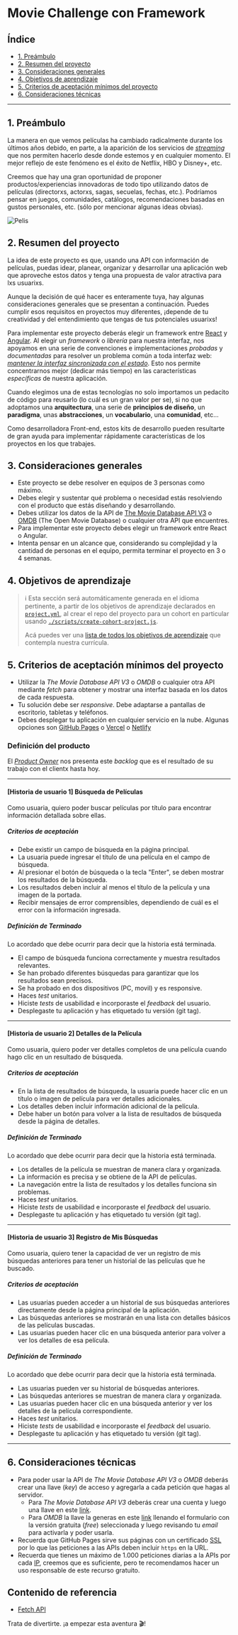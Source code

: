 # Movie Challenge con Framework

## Índice

- [1. Preámbulo](#1-preambulo)
- [2. Resumen del proyecto](#2-resumen-del-proyecto)
- [3. Consideraciones generales](#3-consideraciones-generales)
- [4. Objetivos de aprendizaje](#4-objetivos-de-aprendizaje)
- [5. Criterios de aceptación mínimos del proyecto](#5-criterios-de-aceptación-mínimos-del-proyecto)
- [6. Consideraciones técnicas](#6-consideraciones-tecnicas)

---

## 1. Preámbulo

La manera en que vemos películas ha cambiado radicalmente durante los últimos
años debido, en parte, a la aparición de los servicios de
[_streaming_](https://es.wikipedia.org/wiki/Streaming) que nos permiten hacerlo
desde donde estemos y en cualquier momento. El mejor reflejo de este fenómeno es
el éxito de Netflix, HBO y Disney+, etc.

Creemos que hay una gran oportunidad de proponer productos/experiencias
innovadoras de todo tipo utilizando datos de películas (directorxs, actorxs,
sagas, secuelas, fechas, etc.). Podríamos pensar en juegos, comunidades,
catálogos, recomendaciones basadas en gustos personales, etc. (sólo por
mencionar algunas ideas obvias).

![Pelis](https://live.staticflickr.com/117/257368762_38bf6fcf9f_h.jpg)

## 2. Resumen del proyecto

La idea de este proyecto es que, usando una API con información de películas,
puedas idear, planear, organizar y desarrollar una aplicación web que aproveche
estos datos y tenga una propuesta de valor atractiva para lxs usuarixs.

Aunque la decisión de qué hacer es enteramente tuya, hay algunas consideraciones
generales que se presentan a continuación. Puedes cumplir esos requisitos en
proyectos muy diferentes, ¡depende de tu creatividad y del entendimiento que
tengas de tus potenciales usuarixs!

Para implementar este proyecto deberás elegir un framework entre
[React](https://reactjs.org/) y [Angular](https://angular.io/).
Al elegir un _framework_ o _librería_ para nuestra interfaz, nos apoyamos en una
serie de convenciones e implementaciones _probadas_ y _documentadas_ para
resolver un problema común a toda interfaz web:
[_mantener la interfaz sincronizada con el estado_](https://medium.com/dailyjs/the-deepest-reason-why-modern-javascript-frameworks-exist-933b86ebc445).
Esto nos permite concentrarnos mejor (dedicar más tiempo) en las
características _específicas_ de nuestra aplicación.

Cuando elegimos una de estas tecnologías no solo importamos un pedacito de
código para reusarlo (lo cuál es un gran valor per se), si no que adoptamos una
**arquitectura**, una serie de **principios de diseño**, un **paradigma**, unas
**abstracciones**, un **vocabulario**, una **comunidad**, etc...

Como desarrolladora Front-end, estos kits de desarrollo pueden resultarte
de gran ayuda para implementar rápidamente características de los proyectos en
los que trabajes.

## 3. Consideraciones generales

- Este proyecto se debe resolver en equipos de 3 personas como máximo.
- Debes elegir y sustentar qué problema o necesidad estás resolviendo con el
  producto que estás diseñando y desarrollando.
- Debes utilizar los datos de la API de
  [The Movie Database API V3](https://developers.themoviedb.org/3/getting-started/introduction)
  o
  [OMDB](http://www.omdbapi.com/) (The Open Movie Database)
  o cualquier otra API que encuentres.
- Para implementar este proyecto debes elegir un framework entre React o Angular.
- Intenta pensar en un alcance que, considerando su complejidad y la cantidad de
  personas en el equipo, permita terminar el proyecto en 3 o 4 semanas.

## 4. Objetivos de aprendizaje

> ℹ️ Esta sección será automáticamente generada en el idioma pertinente, a partir
> de los objetivos de aprendizaje declarados en [`project.yml`](./project.yml),
> al crear el repo del proyecto para un cohort en particular usando
> [`./scripts/create-cohort-project.js`](../../scripts#create-cohort-project-coaches).
>
> Acá puedes ver una [lista de todos los objetivos de aprendizaje](../../learning-objectives/data.yml)
> que contempla nuestra currícula.

## 5. Criterios de aceptación mínimos del proyecto

- Utilizar la _The Movie Database API V3_ o _OMDB_ o cualquier otra API
  mediante _fetch_ para obtener y mostrar una interfaz basada en los datos
  de cada respuesta.
- Tu solución debe ser _responsive_. Debe adaptarse a pantallas de escritorio,
  tabletas y teléfonos.
- Debes desplegar tu aplicación en cualquier servicio en la nube.
  Algunas opciones son [GitHub Pages](https://pages.github.com/)
  o [Vercel](https://vercel.com/)
  o [Netlify](https://www.netlify.com/)

### Definición del producto

El [_Product Owner_](https://www.youtube.com/watch?v=r2hU7MVIzxs&t=202s)
nos presenta este _backlog_ que es el resultado de su trabajo con el clientx
hasta hoy.

---

#### [Historia de usuario 1] Búsqueda de Películas

Como usuaria, quiero poder buscar películas por título para encontrar información detallada sobre ellas.

##### Criterios de aceptación

- Debe existir un campo de búsqueda en la página principal.
- La usuaria puede ingresar el título de una película en el campo de búsqueda.
- Al presionar el botón de búsqueda o la tecla "Enter", se deben mostrar los resultados de la búsqueda.
- Los resultados deben incluir al menos el título de la película y una imagen de la portada.
- Recibir mensajes de error comprensibles,
dependiendo de cuál es el error con la
información ingresada.

##### Definición de Terminado

Lo acordado que debe ocurrir para decir que la historia está terminada.

- El campo de búsqueda funciona correctamente y muestra resultados relevantes.
- Se han probado diferentes búsquedas para garantizar que los resultados sean precisos.
- Se ha probado en dos dispositivos (PC, movil) y es responsive.
- Haces _test_ unitarios.
- Hiciste _tests_ de usabilidad e incorporaste el _feedback_ del usuario.
- Desplegaste tu aplicación y has etiquetado tu versión (git tag).

---

#### [Historia de usuario 2] Detalles de la Película

Como usuaria, quiero poder ver detalles completos de una película cuando hago clic en un resultado de búsqueda.

##### Criterios de aceptación

- En la lista de resultados de búsqueda, la usuaria puede hacer clic en un título o imagen de película para ver detalles adicionales.
- Los detalles deben incluir información adicional de la película.
- Debe haber un botón para volver a la lista de resultados de búsqueda desde la página de detalles.

##### Definición de Terminado

Lo acordado que debe ocurrir para decir que la historia está terminada.

- Los detalles de la película se muestran de manera clara y organizada.
- La información es precisa y se obtiene de la API de películas.
- La navegación entre la lista de resultados y los detalles funciona sin problemas.
- Haces _test_ unitarios.
- Hiciste _tests_ de usabilidad e incorporaste el _feedback_ del usuario.
- Desplegaste tu aplicación y has etiquetado tu versión (git tag).

---

#### [Historia de usuario 3] Registro de Mis Búsquedas

Como usuaria, quiero tener la capacidad de ver un registro de mis búsquedas anteriores para tener un historial de las películas que he buscado.

##### Criterios de aceptación

- Las usuarias pueden acceder a un historial de sus búsquedas anteriores directamente desde la página principal de la aplicación.
- Las búsquedas anteriores se mostrarán en una lista con detalles básicos de las películas buscadas.
- Las usuarias pueden hacer clic en una búsqueda anterior para volver a ver los detalles de esa película.

##### Definición de Terminado

Lo acordado que debe ocurrir para decir que la historia está terminada.

- Las usuarias pueden ver su historial de búsquedas anteriores.
- Las búsquedas anteriores se muestran de manera clara y organizada.
- Las usuarias pueden hacer clic en una búsqueda anterior y ver los detalles de la película correspondiente.
- Haces _test_ unitarios.
- Hiciste _tests_ de usabilidad e incorporaste el _feedback_ del usuario.
- Desplegaste tu aplicación y has etiquetado tu versión (git tag).

---

## 6. Consideraciones técnicas

- Para poder usar la API de _The Movie Database API V3_ o _OMDB_ deberás crear
  una llave (_key_) de acceso y agregarla a cada petición que hagas al servidor.
  - Para _The Movie Database API V3_ deberás crear una cuenta y luego una
    llave en este [link](https://www.themoviedb.org/settings/api).
  - Para _OMDB_ la llave la generas en este
  [link](http://www.omdbapi.com/apikey.aspx) llenando el formulario con la
  versión gratuita (_free_) seleccionada y luego revisando tu _email_ para
  activarla y poder usarla.
- Recuerda que GitHub Pages sirve sus páginas con un certificado
  [SSL](https://es.wikipedia.org/wiki/Seguridad_de_la_capa_de_transporte) por lo
  que las peticiones a las APIs deben incluir `https` en la URL.
- Recuerda que tienes un máximo de 1.000 peticiones diarias a la APIs por cada
  [IP](https://es.wikipedia.org/wiki/Direcci%C3%B3n_IP), creemos que es
  suficiente, pero te recomendamos hacer un uso responsable de este recurso
  gratuito.

## Contenido de referencia

- [Fetch API](https://developer.mozilla.org/es/docs/Web/API/Fetch_API)

Trata de divertirte. ¡a empezar esta aventura 🎬!
